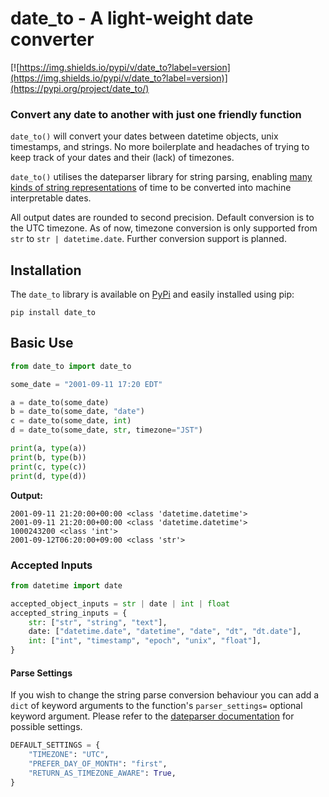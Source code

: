 # date_to - A light-weight date converter

[![https://img.shields.io/pypi/v/date_to?label=version](https://img.shields.io/pypi/v/date_to?label=version)](https://pypi.org/project/date_to/)

### Convert any date to another with just one friendly function

```date_to()``` will convert your dates between datetime objects, unix timestamps, and strings. No more boilerplate and headaches of trying to keep track of your dates and their (lack) of timezones.

```date_to()``` utilises the dateparser library for string parsing, enabling [many kinds of string representations](url="https://dateparser.readthedocs.io/en/latest/index.html#features") of time to be converted into machine interpretable dates.

All output dates are rounded to second precision.
Default conversion is to the UTC timezone. 
As of now, timezone conversion is only supported from ```str``` to ```str | datetime.date```. Further conversion support is planned.


## Installation
The ```date_to``` library is available on [PyPi]("https://pypi.org/project/date_to/") and easily installed using pip:
```
pip install date_to
```

## Basic Use

```python
from date_to import date_to

some_date = "2001-09-11 17:20 EDT"

a = date_to(some_date)
b = date_to(some_date, "date")
c = date_to(some_date, int)
d = date_to(some_date, str, timezone="JST")

print(a, type(a))
print(b, type(b))
print(c, type(c))
print(d, type(d))
```

**Output:**

```
2001-09-11 21:20:00+00:00 <class 'datetime.datetime'>
2001-09-11 21:20:00+00:00 <class 'datetime.datetime'>
1000243200 <class 'int'>
2001-09-12T06:20:00+09:00 <class 'str'>
```

### Accepted Inputs

```python
from datetime import date

accepted_object_inputs = str | date | int | float
accepted_string_inputs = {
    str: ["str", "string", "text"],
    date: ["datetime.date", "datetime", "date", "dt", "dt.date"],
    int: ["int", "timestamp", "epoch", "unix", "float"],
}
```
#### Parse Settings
If you wish to change the string parse conversion behaviour you can add a ```dict``` of keyword arguments to the function's ```parser_settings=``` optional keyword argument. Please refer to the [dateparser documentation](url="https://dateparser.readthedocs.io/en/latest/dateparser.html#dateparser.parse") for possible settings.
```python
DEFAULT_SETTINGS = {
    "TIMEZONE": "UTC",
    "PREFER_DAY_OF_MONTH": "first",
    "RETURN_AS_TIMEZONE_AWARE": True,
}
```

